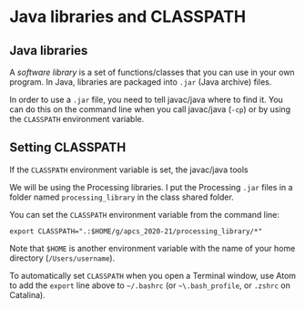 # Java libraries and CLASSPATH

## Java libraries

A _software library_ is a set of functions/classes that you can use in your own
program.  In Java, libraries are packaged into `.jar` (Java archive) files.

In order to use a `.jar` file, you need to tell javac/java where to find it.
You can do this on the command line when you call javac/java (`-cp`) or by
using the `CLASSPATH` environment variable.

## Setting CLASSPATH

If the `CLASSPATH` environment variable is set, the javac/java tools

We will be using the Processing libraries.  I put the Processing `.jar` files
in a folder named `processing_library` in the class shared folder.

You can set the `CLASSPATH` environment variable from the command line:
```
export CLASSPATH=".:$HOME/g/apcs_2020-21/processing_library/*"
```

Note that `$HOME` is another environment variable with the name of your home
directory (`/Users/username`).

To automatically set `CLASSPATH` when you open a Terminal window, use Atom to
add the `export` line above to `~/.bashrc` (or `~\.bash_profile`, or `.zshrc`
on Catalina).



